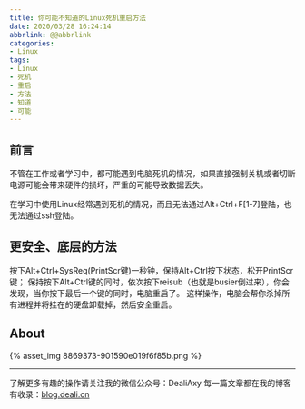 ```yaml
---
title: 你可能不知道的Linux死机重启方法
date: 2020/03/28 16:24:14
abbrlink: @@abbrlink
categories:
- Linux
tags:
- Linux
- 死机
- 重启
- 方法
- 知道
- 可能
---
```

## 前言
不管在工作或者学习中，都可能遇到电脑死机的情况，如果直接强制关机或者切断电源可能会带来硬件的损坏，严重的可能导致数据丢失。

在学习中使用Linux经常遇到死机的情况，而且无法通过Alt+Ctrl+F[1-7]登陆，也无法通过ssh登陆。


## 更安全、底层的方法
按下Alt+Ctrl+SysReq(PrintScr键)一秒钟，保持Alt+Ctrl按下状态，松开PrintScr键；
保持按下Alt+Ctrl键的同时，依次按下reisub（也就是busier倒过来），你会发现，当你按下最后一个键的同时，电脑重启了。
这样操作，电脑会帮你杀掉所有进程并将挂在的硬盘卸载掉，然后安全重启。


## About
{% asset_img 8869373-901590e019f6f85b.png %}

---------------
了解更多有趣的操作请关注我的微信公众号：DealiAxy
每一篇文章都在我的博客有收录：[blog.deali.cn](http://blog.deali.cn)
